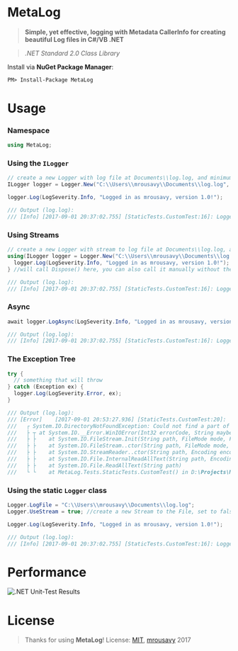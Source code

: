 # MetaLog
> **Simple, yet effective, logging with Metadata CallerInfo for creating beautiful Log files in C#/VB .NET**

> _.NET Standard 2.0 Class Library_

Install via **NuGet Package Manager**:
```pm
PM> Install-Package MetaLog
```

# Usage
### Namespace
```cs
using MetaLog;
```

### Using the `ILogger`
```cs
// create a new Logger with log file at Documents\\log.log, and minimum log severity "Info"
ILogger logger = Logger.New("C:\\Users\\mrousavy\\Documents\\log.log", LogSeverity.Info);

logger.Log(LogSeverity.Info, "Logged in as mrousavy, version 1.0!");

/// Output (log.log):
/// [Info] [2017-09-01 20:37:02.755] [StaticTests.CustomTest:16]: Logged in as mrousavy, version 1.0!
```

### Using Streams
```cs
// create a new Logger with stream to log file at Documents\\log.log, and minimum log severity "Info"
using(ILogger logger = Logger.New("C:\\Users\\mrousavy\\Documents\\log.log", LogSeverity.Info, true)) {
  logger.Log(LogSeverity.Info, "Logged in as mrousavy, version 1.0!");
} //will call Dispose() here, you can also call it manually without the using(..){..} directive

/// Output (log.log):
/// [Info] [2017-09-01 20:37:02.755] [StaticTests.CustomTest:16]: Logged in as mrousavy, version 1.0!
```

### Async
```cs
await logger.LogAsync(LogSeverity.Info, "Logged in as mrousavy, version 1.0!");

/// Output (log.log):
/// [Info] [2017-09-01 20:37:02.755] [StaticTests.CustomTest:16]: Logged in as mrousavy, version 1.0!
```

### The Exception Tree
```cs
try {
  // something that will throw
} catch (Exception ex) {
  logger.Log(LogSeverity.Error, ex);
}

/// Output (log.log):
/// [Error]    [2017-09-01 20:53:27.936] [StaticTests.CustomTest:20]:             BEGIN EXCEPTION TREE:
///   ┌ System.IO.DirectoryNotFoundException: Could not find a part of the path 'C:\Users\mrousavy\test.txt'.
///   ├ ┬ at System.IO.__Error.WinIOError(Int32 errorCode, String maybeFullPath)
///   ├ ├    at System.IO.FileStream.Init(String path, FileMode mode, FileAccess access, Int32 rights, Boolean useRights, FileShare share, Int32 bufferSize, FileOptions options, /// SECURITY_ATTRIBUTES secAttrs, String msgPath, Boolean bFromProxy, Boolean useLongPath, Boolean checkHost)
///   ├ ├    at System.IO.FileStream..ctor(String path, FileMode mode, FileAccess access, FileShare share, Int32 bufferSize, FileOptions options, String msgPath, Boolean bFromProxy, Boolean useLongPath, Boolean checkHost)
///   ├ ├    at System.IO.StreamReader..ctor(String path, Encoding encoding, Boolean detectEncodingFromByteOrderMarks, Int32 bufferSize, Boolean checkHost)
///   ├ ├    at System.IO.File.InternalReadAllText(String path, Encoding encoding, Boolean checkHost)
///   ├ ├    at System.IO.File.ReadAllText(String path)
///   └ └    at MetaLog.Tests.StaticTests.CustomTest() in D:\Projects\MetaLog\MetaLog.Tests\StaticTests.cs:line 18

```

### Using the static `Logger` class
```cs
Logger.LogFile = "C:\\Users\\mrousavy\\Documents\\log.log";
Logger.UseStream = true; //create a new Stream to the File, set to false to dispose the Stream

Logger.Log(LogSeverity.Info, "Logged in as mrousavy, version 1.0!");

/// Output (log.log):
/// [Info] [2017-09-01 20:37:02.755] [StaticTests.CustomTest:16]: Logged in as mrousavy, version 1.0!
```

# Performance
![.NET Unit-Test Results](https://github.com/mrousavy/MetaLog/raw/master/Images/Tests_Screenshot.png)

# License
> Thanks for using **MetaLog**! License: [MIT](https://github.com/mrousavy/MetaLog/blob/master/LICENSE), [mrousavy](http://github.com/mrousavy) 2017

